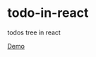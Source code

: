 # todo-in-react
todos tree in react

[Demo](https://github.com/shishirarora3/todo-in-react/blob/master/index.html)
